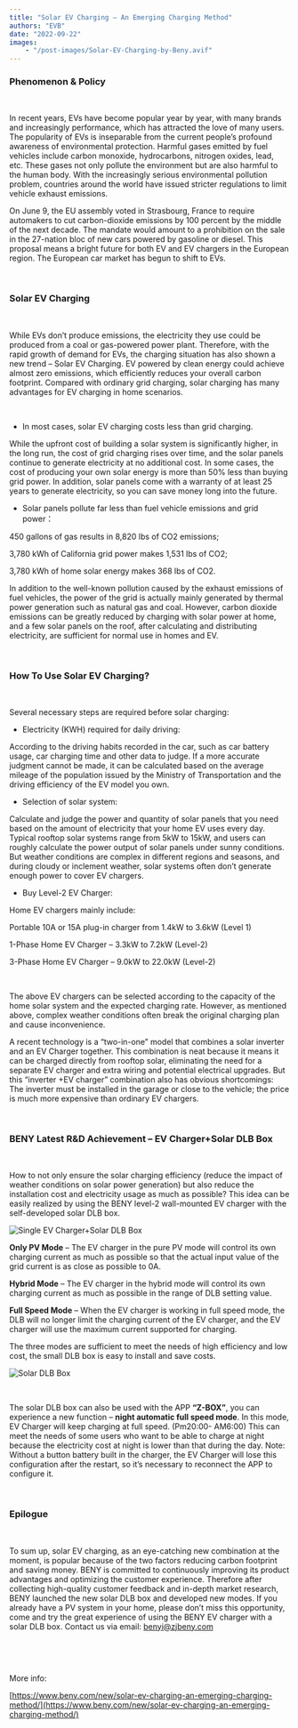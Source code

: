 ```yaml
---
title: "Solar EV Charging – An Emerging Charging Method"
authors: "EVB"
date: "2022-09-22"
images: 
    - "/post-images/Solar-EV-Charging-by-Beny.avif"
---
```


### Phenomenon & Policy

 

In recent years, EVs have become popular year by year, with many brands and increasingly performance, which has attracted the love of many users. The popularity of EVs is inseparable from the current people’s profound awareness of environmental protection. Harmful gases emitted by fuel vehicles include carbon monoxide, hydrocarbons, nitrogen oxides, lead, etc. These gases not only pollute the environment but are also harmful to the human body. With the increasingly serious environmental pollution problem, countries around the world have issued stricter regulations to limit vehicle exhaust emissions.

On June 9, the EU assembly voted in Strasbourg, France to require automakers to cut carbon-dioxide emissions by 100 percent by the middle of the next decade. The mandate would amount to a prohibition on the sale in the 27-nation bloc of new cars powered by gasoline or diesel. This proposal means a bright future for both EV and EV chargers in the European region. The European car market has begun to shift to EVs.

 

### Solar EV Charging

 

While EVs don’t produce emissions, the electricity they use could be produced from a coal or gas-powered power plant. Therefore, with the rapid growth of demand for EVs, the charging situation has also shown a new trend – Solar EV Charging. EV powered by clean energy could achieve almost zero emissions, which efficiently reduces your overall carbon footprint. Compared with ordinary grid charging, solar charging has many advantages for EV charging in home scenarios.

 

- In most cases, solar EV charging costs less than grid charging.

While the upfront cost of building a solar system is significantly higher, in the long run, the cost of grid charging rises over time, and the solar panels continue to generate electricity at no additional cost. In some cases, the cost of producing your own solar energy is more than 50% less than buying grid power. In addition, solar panels come with a warranty of at least 25 years to generate electricity, so you can save money long into the future.

- Solar panels pollute far less than fuel vehicle emissions and grid power：

450 gallons of gas results in 8,820 lbs of CO2 emissions;

3,780 kWh of California grid power makes 1,531 lbs of CO2;

3,780 kWh of home solar energy makes 368 lbs of CO2.

In addition to the well-known pollution caused by the exhaust emissions of fuel vehicles, the power of the grid is actually mainly generated by thermal power generation such as natural gas and coal. However, carbon dioxide emissions can be greatly reduced by charging with solar power at home, and a few solar panels on the roof, after calculating and distributing electricity, are sufficient for normal use in homes and EV.

 

### How To Use Solar EV Charging?

 

Several necessary steps are required before solar charging:

- Electricity (KWH) required for daily driving:

According to the driving habits recorded in the car, such as car battery usage, car charging time and other data to judge. If a more accurate judgment cannot be made, it can be calculated based on the average mileage of the population issued by the Ministry of Transportation and the driving efficiency of the EV model you own.

- Selection of solar system:

Calculate and judge the power and quantity of solar panels that you need based on the amount of electricity that your home EV uses every day. Typical rooftop solar systems range from 5kW to 15kW, and users can roughly calculate the power output of solar panels under sunny conditions. But weather conditions are complex in different regions and seasons, and during cloudy or inclement weather, solar systems often don’t generate enough power to cover EV chargers.

- Buy Level-2 EV Charger:

Home EV chargers mainly include:

Portable 10A or 15A plug-in charger from 1.4kW to 3.6kW (Level 1)

1-Phase Home EV Charger – 3.3kW to 7.2kW (Level-2)

3-Phase Home EV Charger – 9.0kW to 22.0kW (Level-2)

 

The above EV chargers can be selected according to the capacity of the home solar system and the expected charging rate. However, as mentioned above, complex weather conditions often break the original charging plan and cause inconvenience.

A recent technology is a “two-in-one” model that combines a solar inverter and an EV Charger together. This combination is neat because it means it can be charged directly from rooftop solar, eliminating the need for a separate EV charger and extra wiring and potential electrical upgrades. But this “inverter +EV charger” combination also has obvious shortcomings: The inverter must be installed in the garage or close to the vehicle; the price is much more expensive than ordinary EV chargers.

 

### BENY Latest R&D Achievement – EV Charger+Solar DLB Box

 

How to not only ensure the solar charging efficiency (reduce the impact of weather conditions on solar power generation) but also reduce the installation cost and electricity usage as much as possible? This idea can be easily realized by using the BENY level-2 wall-mounted EV charger with the self-developed solar DLB box.

![Single EV Charger+Solar DLB Box](post-images/Solar-EV-Charging-4.avif) 

**Only PV Mode** – The EV charger in the pure PV mode will control its own charging current as much as possible so that the actual input value of the grid current is as close as possible to 0A.

**Hybrid Mode** – The EV charger in the hybrid mode will control its own charging current as much as possible in the range of DLB setting value.

**Full Speed Mode** – When the EV charger is working in full speed mode, the DLB will no longer limit the charging current of the EV charger, and the EV charger will use the maximum current supported for charging.

The three modes are sufficient to meet the needs of high efficiency and low cost, the small DLB box is easy to install and save costs.

![Solar DLB Box](post-images/Solar-EV-Charging-5.avif)

 

The solar DLB box can also be used with the APP **“Z-BOX”**, you can experience a new function – **night automatic full speed mode**. In this mode, EV Charger will keep charging at full speed. (Pm20:00- AM6:00) This can meet the needs of some users who want to be able to charge at night because the electricity cost at night is lower than that during the day. Note: Without a button battery built in the charger, the EV Charger will lose this configuration after the restart, so it’s necessary to reconnect the APP to configure it.

 

### Epilogue

 

To sum up, solar EV charging, as an eye-catching new combination at the moment, is popular because of the two factors reducing carbon footprint and saving money. BENY is committed to continuously improving its product advantages and optimizing the customer experience. Therefore after collecting high-quality customer feedback and in-depth market research, BENY launched the new solar DLB box and developed new modes. If you already have a PV system in your home, please don’t miss this opportunity, come and try the great experience of using the BENY EV charger with a solar DLB box. Contact us via email: [benyi@zjbeny.com](mailto:benyi@zjbeny.com)

 

 

More info:

[https://www.beny.com/new/solar-ev-charging-an-emerging-charging-method/](https://www.beny.com/new/solar-ev-charging-an-emerging-charging-method/)
